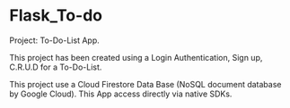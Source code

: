 # Flask_To-do
Project: To-Do-List App.

This project has been created using a Login Authentication, Sign up, C.R.U.D for a To-Do-List.

This project use a Cloud Firestore Data Base (NoSQL document database by Google Cloud). This App access directly via native SDKs.
